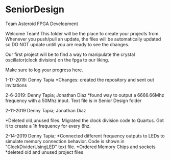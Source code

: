 # SeniorDesign
Team Asteroid FPGA Development

Welcome Team! This folder will be the place to create your projects from. Whenever you push/pull an update, the files will be automatically updated so DO NOT
update untill you are ready to see the changes.

Our first project will be to find a way to manipulate the crystal oscillator(clock division) on the fpga to our liking. 

Make sure to log your progress here.

1-17-2019: Denny Tapia
*Changes: created the repository and sent out invitations


2-6-2019: Denny Tapia; Jonathan Diaz
*found way to output a 6666.66Mhz frequency with a 50Mhz input. Text file is in Senior Design folder

2-11-2019 Denny Tapia; Jonathan Diaz

*Deleted old,unused files. Migrated the clock division code to Quartus. Got it to create a 1h frequency for every 8hz. 

2-14-2019 Denny Tapia;
*Connected different frequency outputs to LEDs to simulate memory connection behavior. Code is shown in "ClockDividerUsingLED" text file. 
*Ordered Memory Chips and sockets
*deleted old and unused project files
